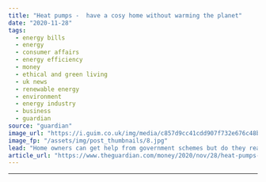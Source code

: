 ```yaml
---
title: "Heat pumps -  have a cosy home without warming the planet"
date: "2020-11-28"
tags: 
  - energy bills
  - energy
  - consumer affairs
  - energy efficiency
  - money
  - ethical and green living
  - uk news
  - renewable energy
  - environment
  - energy industry
  - business
  - guardian
source: "guardian"
image_url: "https://i.guim.co.uk/img/media/c857d9cc41cdd907f732e676c48b1730759e1912/0_129_8192_4918/master/8192.jpg?width=460&quality=85&auto=format&fit=max&s=f41e8ff8100b4c6f5c0916de3440ac21"
image_fp: "/assets/img/post_thumbnails/8.jpg"
lead: "Home owners can get help from government schemes but do they really cut costs?When Graham Davidson and his wife, Pauline, retired to a bungalow in Norfolk three years ago they ripped out the old boiler and replaced it with an air source heat pump at ..."
article_url: "https://www.theguardian.com/money/2020/nov/28/heat-pumps-have-a-cosy-home-without-warming-the-planet"
---
```


---
